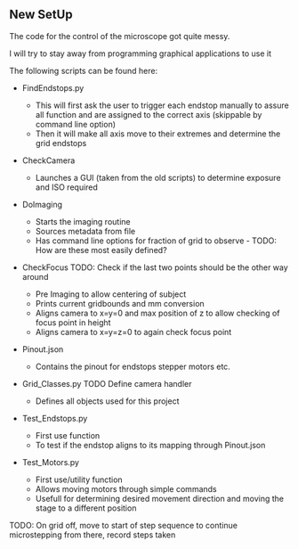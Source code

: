 ## New SetUp

The code for the control of the microscope got quite messy. 

I will try to stay away from programming graphical applications to use it

The following scripts can be found here:

- FindEndstops.py
    - This will first ask the user to trigger each endstop manually to assure all function and are assigned to the correct axis (skippable by command line option)
    - Then it will make all axis move to their extremes and determine the grid endstops

- CheckCamera 
    - Launches a GUI (taken from the old scripts) to determine exposure and ISO required

- DoImaging 
    - Starts the imaging routine
    - Sources metadata from file
    - Has command line options for fraction of grid to observe - TODO: How are these most easily defined?

- CheckFocus TODO: Check if the last two points should be the other way around
    - Pre Imaging to allow centering of subject
    - Prints current gridbounds and mm conversion
    - Aligns camera to x=y=0 and max position of z to allow checking of focus point in height
    - Aligns camera to x=y=z=0 to again check focus point

- Pinout.json
    - Contains the pinout for endstops stepper motors etc. 

- Grid_Classes.py TODO Define camera handler
    - Defines all objects used for this project

- Test_Endstops.py
    - First use function
    - To test if the endstop aligns to its mapping through Pinout.json

- Test_Motors.py
    - First use/utility function
    - Allows moving motors through simple commands
    - Usefull for determining desired movement direction and moving the stage to a different position


TODO: On grid off, move to start of step sequence to continue microstepping from there, record steps taken


